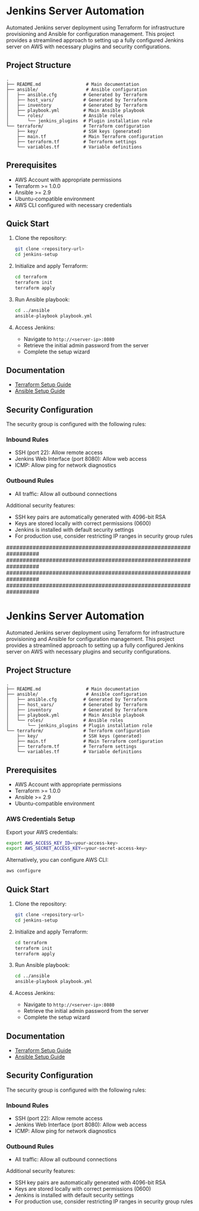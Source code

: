 # Jenkins Server Automation

Automated Jenkins server deployment using Terraform for infrastructure provisioning and Ansible for configuration management. This project provides a streamlined approach to setting up a fully configured Jenkins server on AWS with necessary plugins and security configurations.

## Project Structure

```
.
├── README.md                 # Main documentation
├── ansible/                  # Ansible configuration
│   ├── ansible.cfg          # Generated by Terraform
│   ├── host_vars/           # Generated by Terraform
│   ├── inventory            # Generated by Terraform
│   ├── playbook.yml         # Main Ansible playbook
│   └── roles/               # Ansible roles
│       └── jenkins_plugins  # Plugin installation role
└── terraform/               # Terraform configuration
    ├── key/                 # SSH keys (generated)
    ├── main.tf              # Main Terraform configuration
    ├── terraform.tf         # Terraform settings
    └── variables.tf         # Variable definitions
```

## Prerequisites

- AWS Account with appropriate permissions
- Terraform >= 1.0.0
- Ansible >= 2.9
- Ubuntu-compatible environment
- AWS CLI configured with necessary credentials

## Quick Start

1. Clone the repository:
   ```bash
   git clone <repository-url>
   cd jenkins-setup
   ```

2. Initialize and apply Terraform:
   ```bash
   cd terraform
   terraform init
   terraform apply
   ```

3. Run Ansible playbook:
   ```bash
   cd ../ansible
   ansible-playbook playbook.yml
   ```

4. Access Jenkins:
   - Navigate to `http://<server-ip>:8080`
   - Retrieve the initial admin password from the server
   - Complete the setup wizard

## Documentation

- [Terraform Setup Guide](terraform/tf-setup.md)
- [Ansible Setup Guide](ansible/ansible-setup.md)

## Security Configuration

The security group is configured with the following rules:

### Inbound Rules
- SSH (port 22): Allow remote access
- Jenkins Web Interface (port 8080): Allow web access
- ICMP: Allow ping for network diagnostics

### Outbound Rules
- All traffic: Allow all outbound connections

Additional security features:
- SSH key pairs are automatically generated with 4096-bit RSA
- Keys are stored locally with correct permissions (0600)
- Jenkins is installed with default security settings
- For production use, consider restricting IP ranges in security group rules


##################################################################
##################################################################
##################################################################
##################################################################

# Jenkins Server Automation

Automated Jenkins server deployment using Terraform for infrastructure provisioning and Ansible for configuration management. This project provides a streamlined approach to setting up a fully configured Jenkins server on AWS with necessary plugins and security configurations.

## Project Structure

```
.
├── README.md                 # Main documentation
├── ansible/                  # Ansible configuration
│   ├── ansible.cfg          # Generated by Terraform
│   ├── host_vars/           # Generated by Terraform
│   ├── inventory            # Generated by Terraform
│   ├── playbook.yml         # Main Ansible playbook
│   └── roles/               # Ansible roles
│       └── jenkins_plugins  # Plugin installation role
└── terraform/               # Terraform configuration
    ├── key/                 # SSH keys (generated)
    ├── main.tf              # Main Terraform configuration
    ├── terraform.tf         # Terraform settings
    └── variables.tf         # Variable definitions
```

## Prerequisites

- AWS Account with appropriate permissions
- Terraform >= 1.0.0
- Ansible >= 2.9
- Ubuntu-compatible environment

### AWS Credentials Setup

Export your AWS credentials:
```bash
export AWS_ACCESS_KEY_ID=<your-access-key>
export AWS_SECRET_ACCESS_KEY=<your-secret-access-key>
```

Alternatively, you can configure AWS CLI:
```bash
aws configure
```

## Quick Start

1. Clone the repository:
   ```bash
   git clone <repository-url>
   cd jenkins-setup
   ```

2. Initialize and apply Terraform:
   ```bash
   cd terraform
   terraform init
   terraform apply
   ```

3. Run Ansible playbook:
   ```bash
   cd ../ansible
   ansible-playbook playbook.yml
   ```

4. Access Jenkins:
   - Navigate to `http://<server-ip>:8080`
   - Retrieve the initial admin password from the server
   - Complete the setup wizard

## Documentation

- [Terraform Setup Guide](terraform/tf-setup.md)
- [Ansible Setup Guide](ansible/ansible-setup.md)

## Security Configuration

The security group is configured with the following rules:

### Inbound Rules
- SSH (port 22): Allow remote access
- Jenkins Web Interface (port 8080): Allow web access
- ICMP: Allow ping for network diagnostics

### Outbound Rules
- All traffic: Allow all outbound connections

Additional security features:
- SSH key pairs are automatically generated with 4096-bit RSA
- Keys are stored locally with correct permissions (0600)
- Jenkins is installed with default security settings
- For production use, consider restricting IP ranges in security group rules